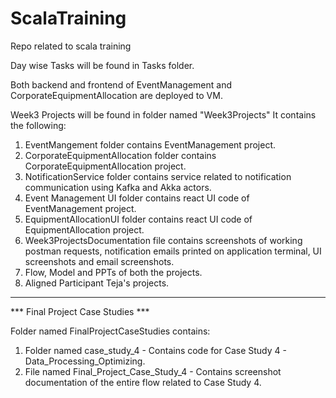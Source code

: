 # ScalaTraining
Repo related to scala training

Day wise Tasks will be found in Tasks folder.

Both backend and frontend of EventManagement and CorporateEquipmentAllocation are deployed to VM.

Week3 Projects will be found in folder named "Week3Projects"
It contains the following:

1) EventMangement folder contains EventManagement project.
2) CorporateEquipmentAllocation folder contains CorporateEquipmentAllocation project.
3) NotificationService folder contains service related to notification communication using Kafka and Akka actors.
4) Event Management UI folder contains react UI code of EventManagement project.
5) EquipmentAllocationUI folder contains react UI code of EquipmentAllocation project.
6) Week3ProjectsDocumentation file contains screenshots of working postman requests, notification emails printed on application terminal, UI screenshots and email screenshots.
7) Flow, Model and PPTs of both the projects.
8) Aligned Participant Teja's projects.

---
*** Final Project Case Studies ***

Folder named FinalProjectCaseStudies contains:
1) Folder named case_study_4 - Contains code for Case Study 4 - Data_Processing_Optimizing.
2) File named Final_Project_Case_Study_4 - Contains screenshot documentation of the entire flow related to Case Study 4.